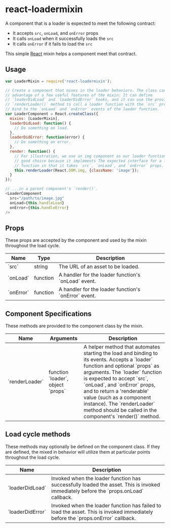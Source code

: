 react-loadermixin
=================

A component that is a loader is expected to meet the following contract:

 - It accepts `src`, `onLoad`, and `onError` props
 - It calls `onLoad` when it successfully loads the `src`
 - It calls `onError` if it fails to load the `src`

This simple [React] mixin helps a component meet that contract.


Usage
-----

```javascript
var LoaderMixin = require('react-loadermixin');

// Create a component that mixes in the loader behaviors. The class can take
// advantage of a few useful features of the mixin: It can define
// `loaderDidLoad` and `loaderDidError` hooks, and it can use the provided
// `renderLoader()` method to call a loader function with the `src` prop and
// bind to the `onLoad` and `onError` events of the loader function.
var LoaderComponent = React.createClass({
  mixins: [LoaderMixin],
  loaderDidLoad: function() {
    // Do something on load.
  },
  loaderDidError: function(error) {
    // Do something on error.
  },
  render: function() {
    // For illustration, we use an img component as our loader function. It's a
    // good choice because it implements The expected interface for a loader
    // function in that it takes `src`, `onLoad`, and `onError` props.
    this.renderLoader(React.DOM.img, {className: 'image'});
  }
});

// ...in a parent component's `render()`.
<LoaderComponent
  src="/path/to/image.jpg"
  onLoad={this.handleLoad}
  onError={this.handleError}
/>

```


Props
-----

These props are accepted by the component and used by the mixin throughout the
load cycle.

<table>
  <thead>
    <th>Name</th>
    <th>Type</th>
    <th>Description</th>
  </thead>
  <tbody>
    <tr>
      <td>`src`</td>
      <td>string</td>
      <td>The URL of an asset to be loaded.</td>
    </tr>
    <tr>
      <td>`onLoad`</td>
      <td>function</td>
      <td>A handler for the loader function's `onLoad` event.</td>
    </tr>
    <tr>
      <td>`onError`</td>
      <td>function</td>
      <td>A handler for the loader function's `onError` event.</td>
    </tr>
  </tbody>
</table>


Component Specifications
------------------------

These methods are provided to the component class by the mixin.

<table>
  <thead>
    <th>Name</th>
    <th>Arguments</th>
    <th>Description</th>
  </thead>
  <tbody>
    <tr>
      <td>`renderLoader`</td>
      <td>function `loader`, object `props`</td>
      <td>A helper method that automates starting the load and binding to its
          events. Accepts a `loader` function and optional `props` as arguments.
          The `loader` function is expected to accept `src`, `onLoad`, and
          `onError` props, and to return a 'renderable' value (such as a
          component instance). The `renderLoader` method should be called in
          the component's `render()` method.</td>
    </tr>
  </tbody>
</table>


Load cycle methods
------------------

These methods may optionally be defined on the component class. If they are
defined, the mixed in behavior will utilize them at particular points throughout
the load cycle.

<table>
  <thead>
    <th>Name</th>
    <th>Description</th>
  </thead>
  <tbody>
    <tr>
      <td>`loaderDidLoad`</td>
      <td>Invoked when the loader function has successfully loaded the asset.
          This is invoked immediately before the `props.onLoad` callback.</td>
    </tr>
    <tr>
      <td>`loaderDidError`</td>
      <td>Invoked when the loader function has failed to load the asset.
          This is invoked immediately before the `props.onError` callback.</td>
    </tr>
  </tbody>
</table>


[React]: http://facebook.github.io/react/
